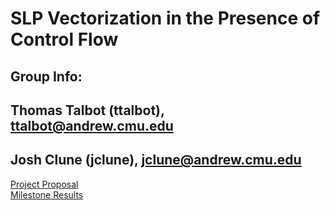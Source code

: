 # SLP Vectorization in the Presence of Control Flow

## Group Info: 
## Thomas Talbot (ttalbot), ttalbot@andrew.cmu.edu
## Josh Clune (jclune), jclune@andrew.cmu.edu
[Project Proposal](https://github.com/ttalbot-cmu/ttalbot-cmu.github.io/blob/main/Optimizing_Compilers_Project_Proposal.pdf)  
[Milestone Results](https://github.com/ttalbot-cmu/ttalbot-cmu.github.io/tree/main/milestone_results)
